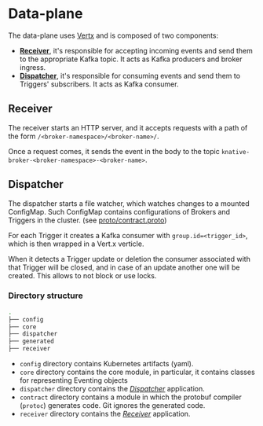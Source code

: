 # Data-plane

The data-plane uses [Vertx](https://vertx.io/) and is composed of two components:

- [**Receiver**](#receiver), it's responsible for accepting incoming events and send them to the appropriate Kafka
  topic. It acts as Kafka producers and broker ingress.
- [**Dispatcher**](#dispatcher), it's responsible for consuming events and send them to Triggers' subscribers. It acts
  as Kafka consumer.

## Receiver

The receiver starts an HTTP server, and it accepts requests with a path of the form
`/<broker-namespace>/<broker-name>/`.

Once a request comes, it sends the event in the body to the topic `knative-broker-<broker-namespace>-<broker-name>`.

## Dispatcher

The dispatcher starts a file watcher, which watches changes to a mounted ConfigMap. Such ConfigMap contains
configurations of Brokers and Triggers in the cluster. (see [proto/contract.proto](../proto/contract.proto))

For each Trigger it creates a Kafka consumer with `group.id=<trigger_id>`, which is then wrapped in a Vert.x verticle.

When it detects a Trigger update or deletion the consumer associated with that Trigger will be closed, and in case of an
update another one will be created. This allows to not block or use locks.

### Directory structure

```bash
.
├── config
├── core
├── dispatcher
├── generated
├── receiver
```

- `config` directory contains Kubernetes artifacts (yaml).
- `core` directory contains the core module, in particular, it contains classes for representing Eventing objects
- `dispatcher` directory contains the [_Dispatcher_](#dispatcher) application.
- `contract` directory contains a module in which the protobuf compiler (`protoc`) generates code. Git ignores the
  generated code.
- `receiver` directory contains the [_Receiver_](#receiver) application.
